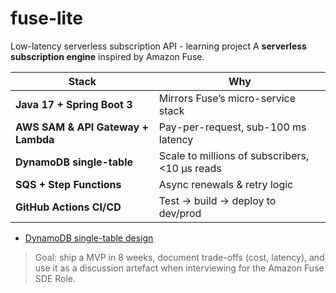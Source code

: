 # fuse-lite
Low-latency serverless subscription API - learning project
A **serverless subscription engine** inspired by Amazon Fuse.

| Stack | Why |
|-------|-----|
| **Java 17 + Spring Boot 3** | Mirrors Fuse’s micro-service stack |
| **AWS SAM & API Gateway + Lambda** | Pay-per-request, sub-100 ms latency |
| **DynamoDB single-table** | Scale to millions of subscribers, <10 µs reads |
| **SQS + Step Functions** | Async renewals & retry logic |
| **GitHub Actions CI/CD** | Test → build → deploy to dev/prod |
* [DynamoDB single-table design](docs/dynamo-design.md)


> Goal: ship a MVP in 8 weeks, document trade-offs (cost, latency), and use it as
> a discussion artefact when interviewing for the Amazon Fuse SDE Role.
